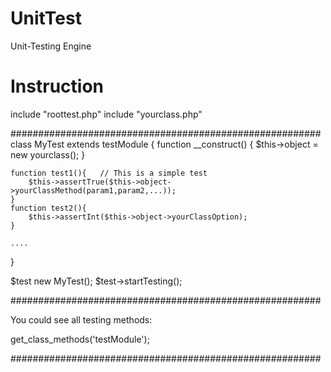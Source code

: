 UnitTest
========

Unit-Testing Engine



Instruction
========

include "roottest.php"
include "yourclass.php"

########################################################
class MyTest extends testModule
{
	function __construct()
	{
		$this->object = new yourclass();
	}

	function test1(){   // This is a simple test
		$this->assertTrue($this->object->yourClassMethod(param1,param2,...));
	}
	function test2(){
		$this->assertInt($this->object->yourClassOption);
	}

	....
}

$test new MyTest();
$test->startTesting();

########################################################

You could see all testing methods:

get_class_methods('testModule');

########################################################